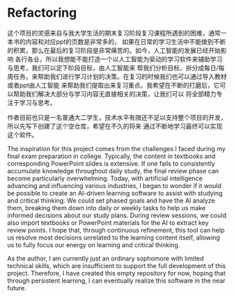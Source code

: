 # Refactoring

这个项目的灵感来自与我大学生活的期末复习阶段复习课程所遇到的困难，通常一本书的内容和对应ppt的页数是非常多的，
如果在日常的学习生活中不能做到不断的积累，那么在最后的复习阶段是非常痛苦的。如今，人工智能的发展已经开始影响
各行各业，所以我想能不能打造一个以人工智能为驱动的学习软件来辅助学习与思考，我们可以定下阶段目标，由人工智能来
帮我们分析目标，拆分成每日/每周任务，来帮助我们进行学习计划的决策。在复习的时候我们也可以通过导入教材或者ppt由人工智能
来帮助我们提取出来复习重点。我希望在不断的打磨后，它可以帮助我们解决大部分与学习内容无直接相关的决策，让我们可以
将全部精力专注于学习与思考。

作者目前也只是一名普通大二学生，技术水平有限还不足以支持整个项目的开发，所以先写下创建了这个空仓库，希望在不久的将来
通过不断地学习最终可以实现这个软件。


The inspiration for this project comes from the challenges I faced during my final exam preparation in college. Typically, the content in textbooks and corresponding PowerPoint slides is extensive. If one fails to consistently accumulate knowledge throughout daily study, the final review phase can become particularly overwhelming. Today, with artificial intelligence advancing and influencing various industries, I began to wonder if it would be possible to create an AI-driven learning software to assist with studying and critical thinking. We could set phased goals and have the AI analyze them, breaking them down into daily or weekly tasks to help us make informed decisions about our study plans. During review sessions, we could also import textbooks or PowerPoint materials for the AI to extract key review points. I hope that, through continuous refinement, this tool can help us resolve most decisions unrelated to the learning content itself, allowing us to fully focus our energy on learning and critical thinking.

As the author, I am currently just an ordinary sophomore with limited technical skills, which are insufficient to support the full development of this project. Therefore, I have created this empty repository for now, hoping that through persistent learning, I can eventually realize this software in the near future.